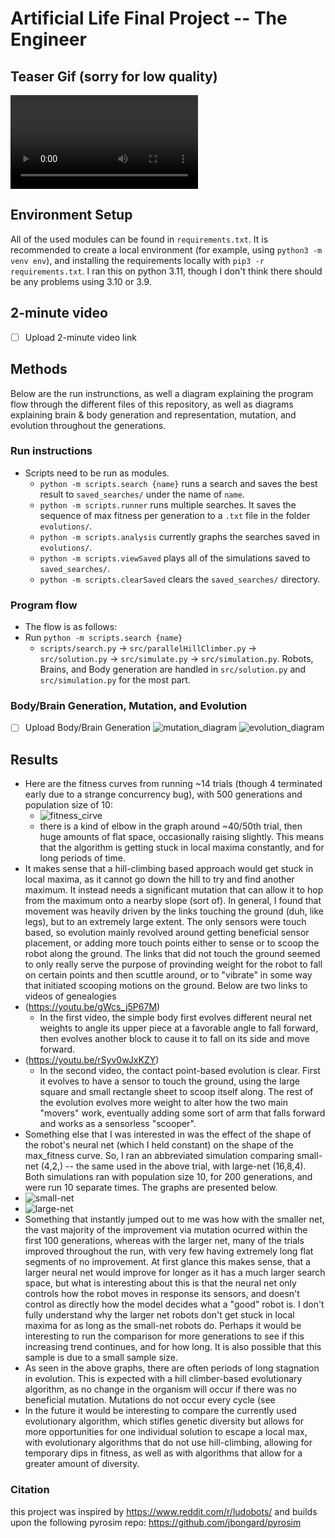 # Artificial Life Final Project -- The Engineer

## Teaser Gif (sorry for low quality)
![name](readme_media/10_second_teaser.mp4)

## Environment Setup

All of the used modules can be found in `requirements.txt`. It is recommended to create a local environment (for example, using `python3 -m venv env`),
and installing the requirements locally with `pip3 -r requirements.txt`. I ran this on python 3.11, though I don't think there should be any problems using 3.10 or 3.9.

## 2-minute video
- [ ] Upload 2-minute video link

## Methods
Below are the run instrunctions, as well a diagram explaining the program flow through the different files of this repository, as well as diagrams explaining brain & body generation and representation, mutation, and evolution throughout the generations.

### Run instructions
  - Scripts need to be run as modules.
    - `python -m scripts.search {name}` runs a search and saves the best result to `saved_searches/` under the name of `name`.
    - `python -m scripts.runner` runs multiple searches. It saves the sequence of max fitness per generation to a `.txt` file in the folder `evolutions/`.
    - `python -m scripts.analysis` currently graphs the searches saved in `evolutions/`. 
    - `python -m scripts.viewSaved` plays all of the simulations saved to `saved_searches/`.
    - `python -m scripts.clearSaved` clears the `saved_searches/` directory.
    
### Program flow
- The flow is as follows:
- Run `python -m scripts.search {name}`
  - `scripts/search.py` -> `src/parallelHillClimber.py` -> `src/solution.py` -> `src/simulate.py` -> `src/simulation.py`. Robots, Brains, and Body generation are handled in `src/solution.py` and `src/simulation.py` for the most part.
    
### Body/Brain Generation, Mutation, and Evolution
- [ ] Upload Body/Brain Generation
![mutation_diagram](readme_media/mutation_diagram.jpg)
![evolution_diagram](readme_media/evolution_diagram.jpg)

## Results
- Here are the fitness curves from running ~14 trials (though 4 terminated early due to a strange concurrency bug), with 500 generations and population size of 10:
  - ![fitness_cirve](readme_media/500_gen_search.png)
  - there is a kind of elbow in the graph around ~40/50th trial, then huge amounts of flat space, occasionally raising slightly. This means that the algorithm is getting stuck in local maxima constantly, and for long periods of time.
- It makes sense that a hill-climbing based approach would get stuck in local maxima, as it cannot go down the hill to try and find another maximum. It instead needs a significant mutation that can allow it to hop from the maximum onto a nearby slope (sort of). In general, I found that movement was heavily driven by the links touching the ground (duh, like legs), but to an extremely large extent. The only sensors were touch based, so evolution mainly revolved around getting beneficial sensor placement, or adding more touch points either to sense or to scoop the robot along the ground. The links that did not touch the ground seemed to only really serve the purpose of provinding weight for the robot to fall on certain points and then scuttle around, or to "vibrate" in some way that initiated scooping motions on the ground. Below are two links to videos of genealogies
- (https://youtu.be/gWcs_j5P67M)
  - In the first video, the simple body first evolves different neural net weights to angle its upper piece at a favorable angle to fall forward, then evolves another block to cause it to fall on its side and move forward.
- (https://youtu.be/rSyv0wJxKZY)
  -  In the second video, the contact point-based evolution is clear. First it evolves to have a sensor to touch the ground, using the large square and small rectangle sheet to scoop itself along. The rest of the evolution evolves more weight to alter how the two main "movers" work, eventually adding some sort of arm that falls forward and works as a sensorless "scooper".
- Something else that I was interested in was the effect of the shape of the robot's neural net (which I held constant) on the shape of the max_fitness curve. So, I ran an abbreviated simulation comparing small-net (4,2,) -- the same used in the above trial, with large-net (16,8,4). Both simulations ran with population size 10, for 200 generations, and were run 10 separate times. The graphs are presented below.
- ![small-net](readme_media/small-net.png)
- ![large-net](readme_media/large-net.png)
- Something that instantly jumped out to me was how with the smaller net, the vast majority of the improvement via mutation ocurred within the first 100 generations, whereas with the larger net, many of the trials improved throughout the run, with very few having extremely long flat segments of no improvement. At first glance this makes sense, that a larger neural net would improve for longer as it has a much larger search space, but what is interesting about this is that the neural net only controls how the robot moves in response its sensors, and doesn't control as directly how the model decides what a "good" robot is. I don't fully understand why the larger net robots don't get stuck in local maxima for as long as the small-net robots do. Perhaps it would be interesting to run the comparison for more generations to see if this increasing trend continues, and for how long. It is also possible that this sample is due to a small sample size.
- As seen in the above graphs, there are often periods of long stagnation in evolution. This is expected with a hill climber-based evolutionary algorithm, as no change in the organism will occur if there was no beneficial mutation. Mutations do not occur every cycle (see 
- In the future it would be interesting to compare the currently used evolutionary algorithm, which stifles genetic diversity but allows for more opportunities for one individual solution to escape a local max, with evolutionary algorithms that do not use hill-climbing, allowing for temporary dips in fitness, as well as with algorithms that allow for a greater amount of diversity.


### Citation
this project was inspired by https://www.reddit.com/r/ludobots/
and builds upon the following pyrosim repo: https://github.com/jbongard/pyrosim
